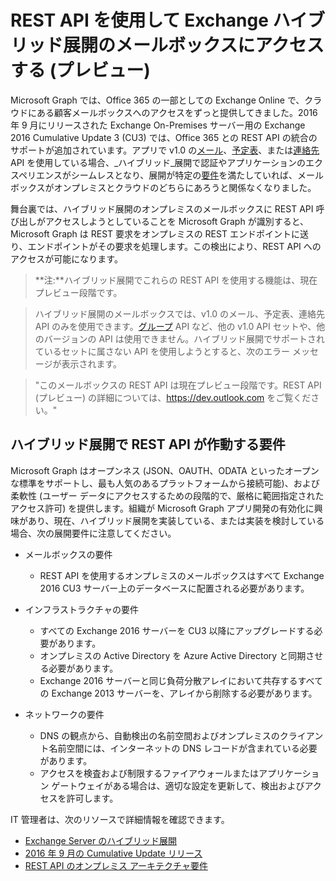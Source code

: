﻿# <a name="use-rest-apis-to-access-mailboxes-in-exchange-hybrid-deployments-(preview)"></a>REST API を使用して Exchange ハイブリッド展開のメールボックスにアクセスする (プレビュー)

Microsoft Graph では、Office 365 の一部としての Exchange Online で、クラウドにある顧客メールボックスへのアクセスをずっと提供してきました。2016 年 9 月にリリースされた Exchange On-Premises サーバー用の Exchange 2016 Cumulative Update 3 (CU3) では、Office 365 との REST API の統合のサポートが追加されています。アプリで v1.0 の[メール](http://graph.microsoft.io/en-us/docs/api-reference/v1.0/resources/message)、[予定表](http://graph.microsoft.io/en-us/docs/api-reference/v1.0/resources/calendar)、または[連絡先](http://graph.microsoft.io/en-us/docs/api-reference/v1.0/resources/contact) API を使用している場合、_ハイブリッド_展開で認証やアプリケーションのエクスペリエンスがシームレスとなり、展開が特定の[要件](#requirements-for-rest-api-to-work-in-hybrid-deployments)を満たしていれば、メールボックスがオンプレミスとクラウドのどちらにあろうと関係なくなりました。 


舞台裏では、ハイブリッド展開のオンプレミスのメールボックスに REST API 呼び出しがアクセスしようとしていることを Microsoft Graph が識別すると、Microsoft Graph は REST 要求をオンプレミスの REST エンドポイントに送り、エンドポイントがその要求を処理します。この検出により、REST API へのアクセスが可能になります。

>**注:**ハイブリッド展開でこれらの REST API を使用する機能は、現在プレビュー段階です。

>ハイブリッド展開のメールボックスでは、v1.0 のメール、予定表、連絡先 API のみを使用できます。[グループ](http://graph.microsoft.io/en-us/docs/api-reference/v1.0/resources/group) API など、他の v1.0 API セットや、他のバージョンの API は使用できません。ハイブリッド展開でサポートされているセットに属さない API を使用しようとすると、次のエラー メッセージが表示されます。

>"このメールボックスの REST API は現在プレビュー段階です。REST API (プレビュー) の詳細については、https://dev.outlook.com をご覧ください。"

## <a name="requirements-for-the-rest-api-to-work-in-hybrid-deployments"></a>ハイブリッド展開で REST API が作動する要件

Microsoft Graph はオープンネス (JSON、OAUTH、ODATA といったオープンな標準をサポートし、最も人気のあるプラットフォームから接続可能)、および柔軟性 (ユーザー データにアクセスするための段階的で、厳格に範囲指定されたアクセス許可) を提供します。組織が Microsoft Graph アプリ開発の有効化に興味があり、現在、ハイブリッド展開を実装している、または実装を検討している場合、次の展開要件に注意してください。

- メールボックスの要件

  - REST API を使用するオンプレミスのメールボックスはすべて Exchange 2016 CU3 サーバー上のデータベースに配置される必要があります。 

- インフラストラクチャの要件

  - すべての Exchange 2016 サーバーを CU3 以降にアップグレードする必要があります。  
  - オンプレミスの Active Directory を Azure Active Directory と同期させる必要があります。
  - Exchange 2016 サーバーと同じ負荷分散アレイにおいて共存するすべての Exchange 2013 サーバーを、アレイから削除する必要があります。

- ネットワークの要件

  - DNS の観点から、自動検出の名前空間およびオンプレミスのクライアント名前空間には、インターネットの DNS レコードが含まれている必要があります。 
  - アクセスを検査および制限するファイアウォールまたはアプリケーション ゲートウェイがある場合は、適切な設定を更新して、検出およびアクセスを許可します。


IT 管理者は、次のリソースで詳細情報を確認できます。

-   [Exchange Server のハイブリッド展開](https://technet.microsoft.com/en-us/library/jj200581(v=exchg.150).aspx)
- [2016 年 9 月の Cumulative Update リリース](https://blogs.technet.microsoft.com/exchange/2016/09/20/released-september-2016-quarterly-exchange-updates/) 
- [REST API のオンプレミス アーキテクチャ要件](https://blogs.technet.microsoft.com/exchange/2016/09/26/on-premises-architectural-requirements-for-the-rest-api/)
